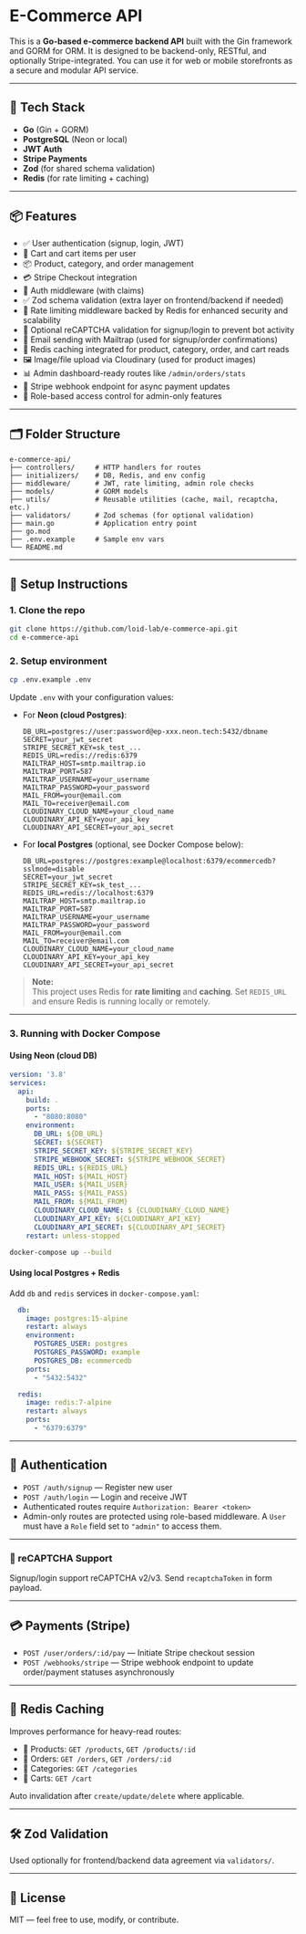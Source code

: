 # E-Commerce API

This is a **Go-based e-commerce backend API** built with the Gin framework and GORM for ORM. It is designed to be backend-only, RESTful, and optionally Stripe-integrated. You can use it for web or mobile storefronts as a secure and modular API service.

---

## 🔧 Tech Stack

- **Go** (Gin + GORM)
- **PostgreSQL** (Neon or local)
- **JWT Auth**
- **Stripe Payments**
- **Zod** (for shared schema validation)
- **Redis** (for rate limiting + caching)

---

## 📦 Features

- ✅ User authentication (signup, login, JWT)
- 🛒 Cart and cart items per user
- 📦 Product, category, and order management
- 💳 Stripe Checkout integration
- 🔐 Auth middleware (with claims)
- ✅ Zod schema validation (extra layer on frontend/backend if needed)
- 🚦 Rate limiting middleware backed by Redis for enhanced security and scalability
- 🧠 Optional reCAPTCHA validation for signup/login to prevent bot activity
- 📧 Email sending with Mailtrap (used for signup/order confirmations)
- 🚀 Redis caching integrated for product, category, order, and cart reads
- 🖼️ Image/file upload via Cloudinary (used for product images)
- 📊 Admin dashboard-ready routes like `/admin/orders/stats`
- 🔔 Stripe webhook endpoint for async payment updates
- 👥 Role-based access control for admin-only features
---

## 🗂 Folder Structure

```
e-commerce-api/
├── controllers/     # HTTP handlers for routes
├── initializers/    # DB, Redis, and env config
├── middleware/      # JWT, rate limiting, admin role checks
├── models/          # GORM models
├── utils/           # Reusable utilities (cache, mail, recaptcha, etc.)
├── validators/      # Zod schemas (for optional validation)
├── main.go          # Application entry point
├── go.mod
├── .env.example     # Sample env vars
└── README.md
```

---

## 📌 Setup Instructions

### 1. Clone the repo

```bash
git clone https://github.com/loid-lab/e-commerce-api.git
cd e-commerce-api
```

### 2. Setup environment

```bash
cp .env.example .env
```

Update `.env` with your configuration values:

- For **Neon (cloud Postgres)**:

  ```
  DB_URL=postgres://user:password@ep-xxx.neon.tech:5432/dbname
  SECRET=your_jwt_secret
  STRIPE_SECRET_KEY=sk_test_...
  REDIS_URL=redis://redis:6379
  MAILTRAP_HOST=smtp.mailtrap.io
  MAILTRAP_PORT=587
  MAILTRAP_USERNAME=your_username
  MAILTRAP_PASSWORD=your_password
  MAIL_FROM=your@email.com
  MAIL_TO=receiver@email.com
  CLOUDINARY_CLOUD_NAME=your_cloud_name
  CLOUDINARY_API_KEY=your_api_key
  CLOUDINARY_API_SECRET=your_api_secret
  ```

- For **local Postgres** (optional, see Docker Compose below):

  ```
  DB_URL=postgres://postgres:example@localhost:6379/ecommercedb?sslmode=disable
  SECRET=your_jwt_secret
  STRIPE_SECRET_KEY=sk_test_...
  REDIS_URL=redis://localhost:6379
  MAILTRAP_HOST=smtp.mailtrap.io
  MAILTRAP_PORT=587
  MAILTRAP_USERNAME=your_username
  MAILTRAP_PASSWORD=your_password
  MAIL_FROM=your@email.com
  MAIL_TO=receiver@email.com
  CLOUDINARY_CLOUD_NAME=your_cloud_name
  CLOUDINARY_API_KEY=your_api_key
  CLOUDINARY_API_SECRET=your_api_secret
  ```

> **Note:**  
> This project uses Redis for **rate limiting** and **caching**. Set `REDIS_URL` and ensure Redis is running locally or remotely.

---

### 3. Running with Docker Compose

#### Using Neon (cloud DB)

```yaml
version: '3.8'
services:
  api:
    build: .
    ports:
      - "8080:8080"
    environment:
      DB_URL: ${DB_URL}
      SECRET: ${SECRET}
      STRIPE_SECRET_KEY: ${STRIPE_SECRET_KEY}
      STRIPE_WEBHOOK_SECRET: ${STRIPE_WEBHOOK_SECRET}
      REDIS_URL: ${REDIS_URL}
      MAIL_HOST: ${MAIL_HOST}
      MAIL_USER: ${MAIL_USER}
      MAIL_PASS: ${MAIL_PASS}
      MAIL_FROM: ${MAIL_FROM}
      CLOUDINARY_CLOUD_NAME: $ {CLOUDINARY_CLOUD_NAME}
      CLOUDINARY_API_KEY: ${CLOUDINARY_API_KEY}
      CLOUDINARY_API_SECRET: ${CLOUDINARY_API_SECRET}
    restart: unless-stopped
```

```bash
docker-compose up --build
```

#### Using local Postgres + Redis

Add `db` and `redis` services in `docker-compose.yaml`:

```yaml
  db:
    image: postgres:15-alpine
    restart: always
    environment:
      POSTGRES_USER: postgres
      POSTGRES_PASSWORD: example
      POSTGRES_DB: ecommercedb
    ports:
      - "5432:5432"

  redis:
    image: redis:7-alpine
    restart: always
    ports:
      - "6379:6379"
```

---

## 🔐 Authentication

- `POST /auth/signup` — Register new user  
- `POST /auth/login` — Login and receive JWT  
- Authenticated routes require `Authorization: Bearer <token>`
- Admin-only routes are protected using role-based middleware. A `User` must have a `Role` field set to `"admin"` to access them.
---

### 🧠 reCAPTCHA Support

Signup/login support reCAPTCHA v2/v3. Send `recaptchaToken` in form payload.

---

## 💳 Payments (Stripe)

- `POST /user/orders/:id/pay` — Initiate Stripe checkout session  
- `POST /webhooks/stripe` — Stripe webhook endpoint to update order/payment statuses asynchronously

---

## 🧊 Redis Caching

Improves performance for heavy-read routes:

- 🔁 Products: `GET /products`, `GET /products/:id`
- 🔁 Orders: `GET /orders`, `GET /orders/:id`
- 🔁 Categories: `GET /categories`
- 🔁 Carts: `GET /cart`

Auto invalidation after `create/update/delete` where applicable.

---

## 🛠 Zod Validation

Used optionally for frontend/backend data agreement via `validators/`.

---

## 📘 License

MIT — feel free to use, modify, or contribute.

